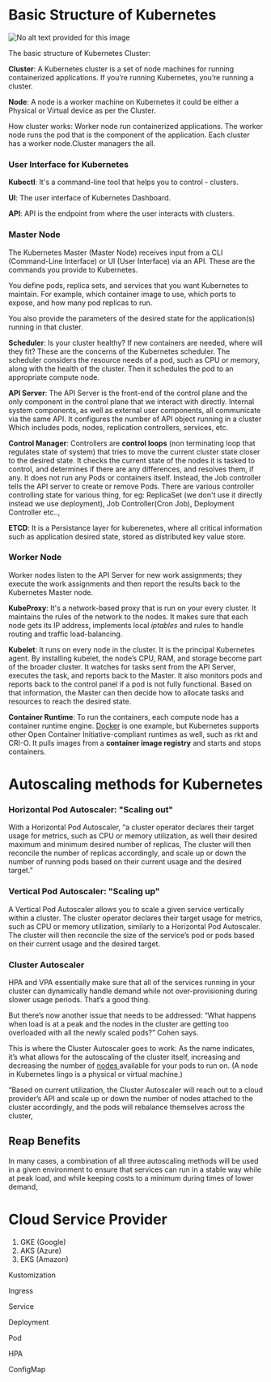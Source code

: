 # Basic Structure of Kubernetes

![No alt text provided for this image](https://media-exp1.licdn.com/dms/image/C5612AQEVZzZT1Hd3mA/article-inline_image-shrink_1000_1488/0/1609172049194?e=1630540800&v=beta&t=M2p4a0O8kWytpsBmsOY8vJx5CRXQvMg6jRODd7S31KU)



The basic structure of Kubernetes Cluster:

**Cluster**: A Kubernetes cluster is a set of node machines for running containerized applications. If you’re running Kubernetes, you’re running a cluster.

**Node**: A node is a worker machine on Kubernetes it could be either a Physical or Virtual device as per the Cluster.

How cluster works: Worker node run containerized applications. The worker node runs the pod that is the component of the application. Each cluster has a worker node.Cluster managers the all.



### User Interface for Kubernetes

**Kubectl**: It's a command-line tool that helps you to control - clusters.

**UI**: The user interface of Kubernetes Dashboard.

**API**: API is the endpoint from where the user interacts with clusters.



### Master Node

The Kubernetes Master (Master Node) receives input from a CLI (Command-Line Interface) or UI (User Interface) via an API. These are the commands you provide to Kubernetes.

You define pods, replica sets, and services that you want Kubernetes to maintain. For example, which container image to use, which ports to expose, and how many pod replicas to run.

You also provide the parameters of the desired state for the application(s) running in that cluster.

**Scheduler**: Is your cluster healthy? If new containers are needed, where will they fit? These are the concerns of the Kubernetes scheduler. 
The scheduler considers the resource needs of a pod, such as CPU or memory, along with the health of the cluster. Then it schedules the pod to an appropriate compute node.

**API Server**:  The API Server is the front-end of the control plane and the only component in the control plane that we interact with directly. Internal system components, as well as external user components, all communicate via the same API. It configures the number of API object running in a cluster Which includes pods, nodes, replication controllers, services, etc. 

**Control Manager**:  Controllers are **control loops** (non terminating loop that regulates state of system) that tries to move the current cluster state closer to the desired state. It checks the current state of the nodes it is tasked to control, and determines if there are any differences, and resolves them, if any. It does not run any Pods or containers itself. Instead, the Job controller tells the API server to create or remove Pods.  There are various controller controlling state for various thing, for eg: ReplicaSet (we don't use it directly instead we use deployment), Job Controller(Cron Job), Deployment Controller etc.., 

**ETCD**: It is a Persistance layer for kuberenetes, where all critical information such as application desired state, stored as distributed key value store.



### Worker Node

Worker nodes listen to the API Server for new work assignments; they execute the work assignments and then report the results back to the Kubernetes Master node.

**KubeProxy**: It's a network-based proxy that is run on your every cluster. It maintains the rules of the network to the nodes. It makes sure that each node gets its IP address, implements local *iptables* and rules to handle routing and traffic load-balancing.

**Kubelet**: It runs on every node in the cluster. It is the principal Kubernetes agent. By installing kubelet, the node’s CPU, RAM, and storage become part of the broader cluster. It watches for tasks sent from the API Server, executes the task, and reports back to the Master. It also monitors pods and reports back to the control panel if a pod is not fully functional. Based on that information, the Master can then decide how to allocate tasks and resources to reach the desired state.

**Container Runtime**: To run the containers, each compute node has a container runtime engine. [Docker](https://www.redhat.com/en/topics/containers/what-is-docker) is one example, but Kubernetes supports other Open Container Initiative-compliant runtimes as well, such as rkt and CRI-O. It pulls images from a **container image registry** and starts and stops containers. 



# Autoscaling methods for Kubernetes

### Horizontal Pod Autoscaler: "Scaling out"

With a Horizontal Pod Autoscaler, “a cluster operator declares their target usage for metrics, such as CPU or memory utilization, as well their desired maximum and minimum desired number of replicas, The cluster will then reconcile the number of replicas accordingly, and scale up or down the number of running pods based on their current usage and the desired target.”

### Vertical Pod Autoscaler: "Scaling up"

A Vertical Pod Autoscaler allows you to scale a given service vertically within a cluster. The cluster operator declares their target usage for metrics, such as CPU or memory utilization, similarly to a Horizontal Pod Autoscaler. The cluster will then reconcile the size of the service’s pod or pods based on their current usage and the desired target.

### Cluster Autoscaler

HPA and VPA essentially make sure that all of the services running in your cluster can dynamically handle demand while not over-provisioning during slower usage periods. That’s a good thing.

But there’s now another issue that needs to be addressed: “What happens when load is at a peak and the nodes in the cluster are getting too overloaded with all the newly scaled pods?” Cohen says.

This is where the Cluster Autoscaler goes to work: As the name indicates, it’s what allows for the autoscaling of the cluster itself, increasing and decreasing the number of [nodes ](https://www.kubernetesbyexample.com/en/concept/nodes?intcmp=701f2000000tjyaAAA)available for your pods to run on. (A node in Kubernetes lingo is a physical or virtual machine.)

“Based on current utilization, the Cluster Autoscaler will reach out to a cloud provider’s API and scale up or down the number of nodes attached to the cluster accordingly, and the pods will rebalance themselves across the cluster,



## Reap Benefits

In many cases, a combination of all three autoscaling methods will be used in a given environment to ensure that services can run in a stable way while at peak load, and while keeping costs to a minimum during times of lower demand,



# Cloud Service Provider

1. GKE (Google)
2. AKS (Azure)
3. EKS (Amazon)


Kustomization

Ingress

Service

Deployment

Pod

HPA

ConfigMap



